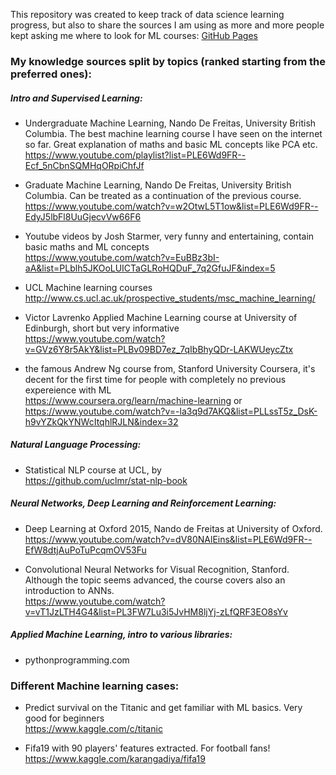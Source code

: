 This repository was created to keep track of data science learning progress, but also to share the sources I am using as more and more people kept asking me where to look for ML courses:
[GitHub Pages](https://pages.github.com/)
### My knowledge sources split by topics (ranked starting from the preferred ones):

##### Intro and Supervised Learning:
- Undergraduate Machine Learning, Nando De Freitas, University British Columbia. The best machine learning course I have seen on the internet so far. Great explanation of maths and basic ML concepts like PCA etc. <br/>
 https://www.youtube.com/playlist?list=PLE6Wd9FR--Ecf_5nCbnSQMHqORpiChfJf
 
- Graduate Machine Learning, Nando De Freitas, University British Columbia. Can be treated as a continuation of the previous course. <br/>
https://www.youtube.com/watch?v=w2OtwL5T1ow&list=PLE6Wd9FR--EdyJ5lbFl8UuGjecvVw66F6

- Youtube videos by Josh Starmer, very funny and entertaining, contain basic maths and ML concepts <br/>
https://www.youtube.com/watch?v=EuBBz3bI-aA&list=PLblh5JKOoLUICTaGLRoHQDuF_7q2GfuJF&index=5

- UCL Machine learning courses <br/>
http://www.cs.ucl.ac.uk/prospective_students/msc_machine_learning/

- Victor Lavrenko Applied Machine Learning course at University of Edinburgh, short but very informative <br/>  https://www.youtube.com/watch?v=GVz6Y8r5AkY&list=PLBv09BD7ez_7qIbBhyQDr-LAKWUeycZtx

- the famous Andrew Ng course from, Stanford University Coursera, it's decent for the first time for people with completely no previous expereience with ML <br/>
https://www.coursera.org/learn/machine-learning
or <br/>
https://www.youtube.com/watch?v=-la3q9d7AKQ&list=PLLssT5z_DsK-h9vYZkQkYNWcItqhlRJLN&index=32

##### Natural Language Processing:
- Statistical NLP course at UCL, by <br/>
https://github.com/uclmr/stat-nlp-book

##### Neural Networks, Deep Learning and Reinforcement Learning:
- Deep Learning at Oxford 2015, Nando de Freitas at University of Oxford. <br/>
https://www.youtube.com/watch?v=dV80NAlEins&list=PLE6Wd9FR--EfW8dtjAuPoTuPcqmOV53Fu

- Convolutional Neural Networks for Visual Recognition, Stanford. Although the topic seems advanced, the course covers also an introduction to ANNs. <br/>
https://www.youtube.com/watch?v=vT1JzLTH4G4&list=PL3FW7Lu3i5JvHM8ljYj-zLfQRF3EO8sYv

##### Applied Machine Learning, intro to various libraries:
- pythonprogramming.com

### Different Machine learning cases:
- Predict survival on the Titanic and get familiar with ML basics. Very good for beginners <br/>
https://www.kaggle.com/c/titanic 

- Fifa19 with 90 players' features extracted. For football fans! <br/>
https://www.kaggle.com/karangadiya/fifa19 
